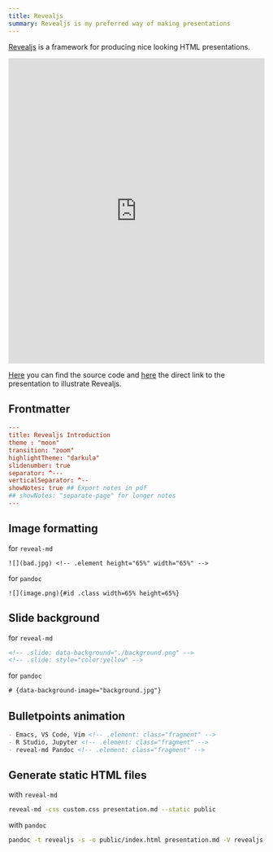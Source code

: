 ```yaml
---
title: Revealjs
summary: Revealjs is my preferred way of making presentations
---
```


[Revealjs](https://github.com/hakimel/reveal.js/) is a framework for producing nice looking HTML presentations.

<iframe width="100%" height="600" marginheight="0" marginwidth="0" frameborder="0" allowfullscreen src="https://allaman.github.io/reveal-js-intro/">
 [Direct Link to Slides](https://allaman.github.io/reveal-js-intro/)
</iframe>

[Here](https://github.com/Allaman/reveal-js-intro) you can find the source code and [here](https://allaman.github.io/reveal-js-intro/) the direct link to the presentation to illustrate Revealjs.

## Frontmatter

```toml
---
title: Revealjs Introduction
theme : "moon"
transition: "zoom"
highlightTheme: "darkula"
slidenumber: true
separator: ^---
verticalSeparator: ^--
showNotes: true ## Export notes in pdf
## showNotes: "separate-page" for longer notes
---
```

## Image formatting

for `reveal-md`

```
![](bad.jpg) <!-- .element height="65%" width="65%" -->
```

for `pandoc`

```
![](image.png){#id .class width=65% height=65%}
```

## Slide background

for `reveal-md`

```html
<!-- .slide: data-background="./background.png" -->
<!-- .slide: style="color:yellow" -->
```

for `pandoc`

```html
# {data-background-image="background.jpg"}
```

## Bulletpoints animation

```markdown
- Emacs, VS Code, Vim <!-- .element: class="fragment" -->
- R Studio, Jupyter <!-- .element: class="fragment" -->
- reveal-md Pandoc <!-- .element: class="fragment" -->
```

## Generate static HTML files

with `reveal-md`

```sh
reveal-md -css custom.css presentation.md --static public
```

with `pandoc`

```sh
pandoc -t revealjs -s -o public/index.html presentation.md -V revealjs-url=reveal.js --css=custom.css --slide-level=2 [--self-contained]
```
